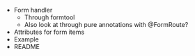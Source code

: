 - Form handler
    - Through formtool
    - Also look at through pure annotations with @FormRoute?
- Attributes for form items
- Example
- README
